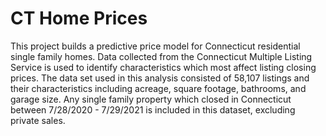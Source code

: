 # CT Home Prices
This project builds a  predictive price model for Connecticut residential single family homes.  Data collected from the Connecticut Multiple Listing Service is used to identify characteristics which most affect listing closing prices.  The data set used in this analysis consisted of 58,107 listings and their characteristics including acreage, square footage, bathrooms, and garage size.  Any single family property which closed in Connecticut between 7/28/2020 - 7/29/2021 is included in this dataset, excluding private sales.
